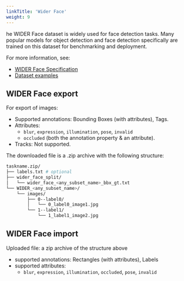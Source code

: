 ```yaml
---
linkTitle: 'Wider Face'
weight: 9
---
```


he WIDER Face dataset is widely used for face detection tasks.
Many popular models for object detection and face detection
specifically are trained on this dataset for benchmarking and deployment.

For more information, see:

- [WIDER Face Specification](http://shuoyang1213.me/WIDERFACE/)
- [Dataset examples](https://github.com/cvat-ai/datumaro/tree/v0.3/tests/assets/widerface_dataset)

## WIDER Face export

For export of images:

- Supported annotations: Bounding Boxes (with attributes), Tags.
- Attributes:
  - `blur`, `expression`, `illumination`, `pose`, `invalid`
  - `occluded` (both the annotation property & an attribute).
- Tracks: Not supported.

The downloaded file is a .zip archive with the following structure:

```bash
taskname.zip/
├── labels.txt # optional
├── wider_face_split/
│   └── wider_face_<any_subset_name>_bbx_gt.txt
└── WIDER_<any_subset_name>/
    └── images/
        ├── 0--label0/
        │   └── 0_label0_image1.jpg
        └── 1--label1/
            └── 1_label1_image2.jpg
```

## WIDER Face import

Uploaded file: a zip archive of the structure above

- supported annotations: Rectangles (with attributes), Labels
- supported attributes:
  - `blur`, `expression`, `illumination`, `occluded`, `pose`, `invalid`
